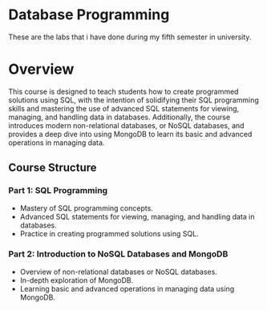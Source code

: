 # Database Programming

These are the labs that i have done during my fifth semester in university.

# Overview
This course is designed to teach students how to create programmed solutions using SQL, with the intention of solidifying their SQL programming skills and mastering the use of advanced SQL statements for viewing, managing, and handling data in databases. Additionally, the course introduces modern non-relational databases, or NoSQL databases, and provides a deep dive into using MongoDB to learn its basic and advanced operations in managing data.

## Course Structure

### Part 1: SQL Programming
- Mastery of SQL programming concepts.
- Advanced SQL statements for viewing, managing, and handling data in databases.
- Practice in creating programmed solutions using SQL.

### Part 2: Introduction to NoSQL Databases and MongoDB
- Overview of non-relational databases or NoSQL databases.
- In-depth exploration of MongoDB.
- Learning basic and advanced operations in managing data using MongoDB.

